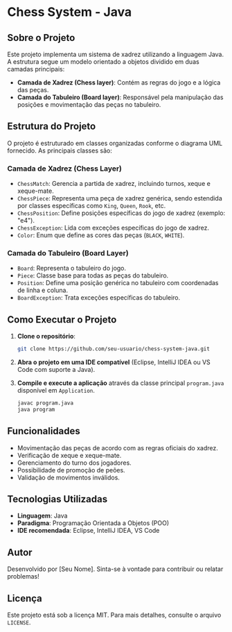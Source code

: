# Chess System - Java

## Sobre o Projeto

Este projeto implementa um sistema de xadrez utilizando a linguagem Java. A estrutura segue um modelo orientado a objetos dividido em duas camadas principais:

- **Camada de Xadrez (Chess layer)**: Contém as regras do jogo e a lógica das peças.
- **Camada do Tabuleiro (Board layer)**: Responsável pela manipulação das posições e movimentação das peças no tabuleiro.

## Estrutura do Projeto

O projeto é estruturado em classes organizadas conforme o diagrama UML fornecido. As principais classes são:

### Camada de Xadrez (Chess Layer)
- `ChessMatch`: Gerencia a partida de xadrez, incluindo turnos, xeque e xeque-mate.
- `ChessPiece`: Representa uma peça de xadrez genérica, sendo estendida por classes específicas como `King`, `Queen`, `Rook`, etc.
- `ChessPosition`: Define posições específicas do jogo de xadrez (exemplo: "e4").
- `ChessException`: Lida com exceções específicas do jogo de xadrez.
- `Color`: Enum que define as cores das peças (`BLACK`, `WHITE`).

### Camada do Tabuleiro (Board Layer)
- `Board`: Representa o tabuleiro do jogo.
- `Piece`: Classe base para todas as peças do tabuleiro.
- `Position`: Define uma posição genérica no tabuleiro com coordenadas de linha e coluna.
- `BoardException`: Trata exceções específicas do tabuleiro.

## Como Executar o Projeto

1. **Clone o repositório**:
   ```sh
   git clone https://github.com/seu-usuario/chess-system-java.git
   ```

2. **Abra o projeto em uma IDE compatível** (Eclipse, IntelliJ IDEA ou VS Code com suporte a Java).

3. **Compile e execute a aplicação** através da classe principal `program.java` disponível em `Application`.
   
   ```sh
   javac program.java
   java program
   ```

## Funcionalidades
- Movimentação das peças de acordo com as regras oficiais do xadrez.
- Verificação de xeque e xeque-mate.
- Gerenciamento do turno dos jogadores.
- Possibilidade de promoção de peões.
- Validação de movimentos inválidos.

## Tecnologias Utilizadas
- **Linguagem**: Java
- **Paradigma**: Programação Orientada a Objetos (POO)
- **IDE recomendada**: Eclipse, IntelliJ IDEA, VS Code

## Autor
Desenvolvido por [Seu Nome]. Sinta-se à vontade para contribuir ou relatar problemas!

## Licença
Este projeto está sob a licença MIT. Para mais detalhes, consulte o arquivo `LICENSE`.

